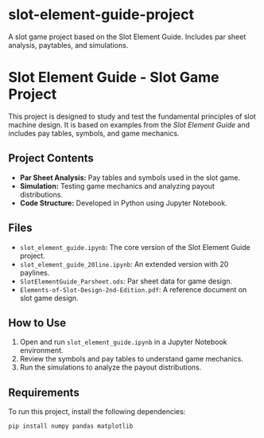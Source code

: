 # slot-element-guide-project
A slot game project based on the Slot Element Guide. Includes par sheet analysis, paytables, and simulations.


# Slot Element Guide - Slot Game Project

This project is designed to study and test the fundamental principles of slot machine design. It is based on examples from the *Slot Element Guide* and includes pay tables, symbols, and game mechanics.

## Project Contents

- **Par Sheet Analysis:** Pay tables and symbols used in the slot game.
- **Simulation:** Testing game mechanics and analyzing payout distributions.
- **Code Structure:** Developed in Python using Jupyter Notebook.

## Files

- `slot_element_guide.ipynb`: The core version of the Slot Element Guide project.
- `slot_element_guide_20line.ipynb`: An extended version with 20 paylines.
- `SlotElementGuide_Parsheet.ods`: Par sheet data for game design.
- `Elements-of-Slot-Design-2nd-Edition.pdf`: A reference document on slot game design.

## How to Use

1. Open and run `slot_element_guide.ipynb` in a Jupyter Notebook environment.
2. Review the symbols and pay tables to understand game mechanics.
3. Run the simulations to analyze the payout distributions.

## Requirements

To run this project, install the following dependencies:

```bash
pip install numpy pandas matplotlib

